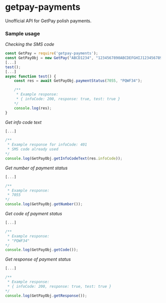 # getpay-payments
Unofficial API for GetPay polish payments.

### Sample usage
*Checking the SMS code*
``` js
const GetPay = require('getpay-payments');
const GetPayObj = new GetPay("ABCD1234", "1234567890ABCDEFGHIJ1234567890");
[...]
test();
[...]
async function test() {
    const res = await GetPayObj.paymentStatus(7055, "PQWF34");

    /**
     * Example response:
     * { infoCode: 200, response: true, test: true }
    */
    console.log(res);
}
```

*Get info code text*
``` js
[...]

/**
 * Example response for infoCode: 401
 * SMS code already used
*/
console.log(GetPayObj.getInfoCodeText(res.infoCode));
```

*Get number of payment status*
``` js
[...]

/**
 * Example response:
 * 7055
*/
console.log(GetPayObj.getNumber());
```

*Get code of payment status*
``` js
[...]

/**
 * Example response:
 * "PQWF34"
*/
console.log(GetPayObj.getCode());
```

*Get response of payment status*
``` js
[...]

/**
 * Example response:
 * { infoCode: 200, response: true, test: true }
*/
console.log(GetPayObj.getResponse());
```